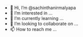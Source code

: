 - 👋 Hi, I’m @sachinthanirmalyapa
- 👀 I’m interested in ...
- 🌱 I’m currently learning ...
- 💞️ I’m looking to collaborate on ...
- 📫 How to reach me ...

<!---
sachinthanirmalyapa/sachinthanirmalyapa is a ✨ special ✨ repository because its `README.md` (this file) appears on your GitHub profile.
You can click the Preview link to take a look at your changes.
--->
